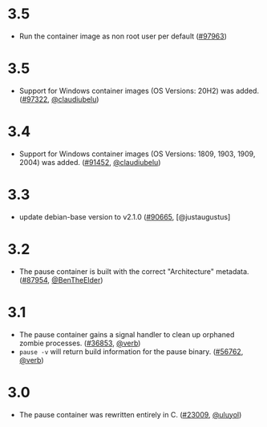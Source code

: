 # 3.5

* Run the container image as non root user per default ([#97963](https://github.com/kubernetes/kubernetes/pull/97963))

# 3.5

* Support for Windows container images (OS Versions: 20H2) was added.([#97322](https://prs.k8s.io/97322), [@claudiubelu](https://github.com/claudiubelu))

# 3.4

* Support for Windows container images (OS Versions: 1809, 1903, 1909, 2004) was added. ([#91452](https://prs.k8s.io/91452), [@claudiubelu](https://github.com/claudiubelu))

# 3.3

* update debian-base version to v2.1.0 ([#90665](https://prs.k8s.io/90665), [@justaugustus]

# 3.2

* The pause container is built with the correct "Architecture" metadata. ([#87954](https://prs.k8s.io/87954), [@BenTheElder](https://github.com/BenTheElder))

# 3.1

* The pause container gains a signal handler to clean up orphaned zombie processes. ([#36853](https://prs.k8s.io/36853), [@verb](https://github.com/verb))
* `pause -v` will return build information for the pause binary. ([#56762](https://prs.k8s.io/56762), [@verb](https://github.com/verb))

# 3.0

* The pause container was rewritten entirely in C. ([#23009](https://prs.k8s.io/23009), [@uluyol](https://github.com/uluyol))
